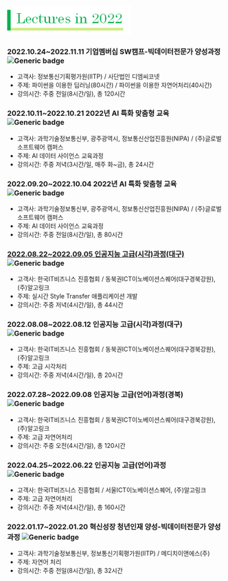 ![Lectures in 2022](../images/Lectures_in_2022.png)


### 2022.10.24~2022.11.11 기업멤버십 SW캠프-빅데이터전문가 양성과정 ![Generic badge](http://img.shields.io/badge/준비중-success?style=plastic)
  - 고객사: 정보통신기획평가원(IITP) / 사단법인 디엠씨코넷 
  - 주제: 파이썬을 이용한 딥러닝(80시간) / 파이썬을 이용한 자연어처리(40시간)
  - 강의시간: 주중 전일(8시간/일), 총 120시간

### 2022.10.11~2022.10.21 2022년 AI 특화 맞춤형 교육 ![Generic badge](http://img.shields.io/badge/준비중-success?style=plastic)
  - 고객사: 과학기술정보통신부, 광주광역시, 정보통신산업진흥원(NIPA) / (주)글로벌 소프트웨어 캠퍼스
  - 주제: AI 데이터 사이언스 교육과정
  - 강의시간: 주중 저녁(3시간/일, 매주 화~금), 총 24시간

### 2022.09.20~2022.10.04 2022년 AI 특화 맞춤형 교육 ![Generic badge](http://img.shields.io/badge/준비중-success?style=plastic)
  - 고객사: 과학기술정보통신부, 광주광역시, 정보통신산업진흥원(NIPA) / (주)글로벌 소프트웨어 캠퍼스
  - 주제: AI 데이터 사이언스 교육과정
  - 강의시간: 주중 전일(8시간/일), 총 80시간

### [2022.08.22~2022.09.05 인공지능 고급(시각)과정(대구)](./2022/20220822_CV.md) ![Generic badge](http://img.shields.io/badge/진행중-blue?style=plastic)
  - 고객사: 한국IT비즈니스 진흥협회 / 동북권ICT이노베이션스퀘어(대구경북강원), (주)알고링크
  - 주제: 실시간 Style Transfer 애플리케이션 개발
  - 강의시간: 주중 저녁(4시간/일), 총 44시간

### 2022.08.08~2022.08.12 인공지능 고급(시각)과정(대구) ![Generic badge](http://img.shields.io/badge/종료-red?style=plastic)
  - 고객사: 한국IT비즈니스 진흥협회 / 동북권ICT이노베이션스퀘어(대구경북강원), (주)알고링크
  - 주제: 고급 시각처리
  - 강의시간: 주중 저녁(4시간/일), 총 20시간
  
### 2022.07.28~2022.09.08 인공지능 고급(언어)과정(경북) ![Generic badge](http://img.shields.io/badge/진행중-blue?style=plastic)
  - 고객사: 한국IT비즈니스 진흥협회 / 동북권ICT이노베이션스퀘어(대구경북강원), (주)알고링크
  - 주제: 고급 자연어처리
  - 강의시간: 주중 오전(4시간/일), 총 120시간

### 2022.04.25~2022.06.22 인공지능 고급(언어)과정 ![Generic badge](http://img.shields.io/badge/종료-red?style=plastic)
  - 고객사: 한국IT비즈니스 진흥협회 / 서울ICT이노베이션스퀘어, (주)알고링크
  - 주제: 고급 자연어처리
  - 강의시간: 주중 저녁(4시간/일), 총 160시간

### 2022.01.17~2022.01.20 혁신성장 청년인재 양성-빅데이터전문가 양성과정 ![Generic badge](http://img.shields.io/badge/종료-red?style=plastic)
  - 고객사: 과학기술정보통신부, 정보통신기획평가원(IITP) / 메디치이앤에스(주)
  - 주제: 자연어 처리
  - 강의시간: 주중 전일(8시간/일), 총 32시간

<br /><br />
